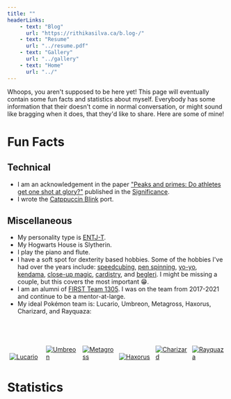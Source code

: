 ```yaml
---
title: ""
headerLinks:
    - text: "Blog"
      url: "https://rithikasilva.ca/b.log-/"
    - text: "Resume"
      url: "../resume.pdf"
    - text: "Gallery"
      url: "../gallery"
    - text: "Home"
      url: "../"
---
```

Whoops, you aren't supposed to be here yet! This page will eventually contain some fun facts and statistics about myself. Everybody has some information that their doesn't come in normal conversation, or might sound like bragging when it does, that they'd like to share. Here are some of mine! 

# Fun Facts

## Technical
- I am an acknowledgement in the paper ["Peaks and primes: Do athletes get one shot at glory?"](https://academic.oup.com/jrssig/article-abstract/21/3/6/7686552?redirectedFrom=fulltext) published in the [Significance](https://significancemagazine.com/).
- I wrote the [Catppuccin Blink](https://github.com/catppuccin/blink) port.


## Miscellaneous
- My personality type is [ENTJ-T](https://www.16personalities.com/entj-personality).
- My Hogwarts House is Slytherin.
- I play the piano and flute.
- I have a soft spot for dexterity based hobbies. Some of the hobbies I've had over the years include: 
[speedcubing](https://en.wikipedia.org/wiki/Speedcubing),
[pen spinning](https://en.wikipedia.org/wiki/Pen_spinning),
[yo-yo](https://en.wikipedia.org/wiki/Yo-yo),
[kendama](https://en.wikipedia.org/wiki/Kendama),
[close-up magic](https://en.wikipedia.org/wiki/Close-up_magic),
[cardistry](https://en.wikipedia.org/wiki/Cardistry), and
[begleri](https://en.wikipedia.org/wiki/Begleri).
I might be missing a couple, but this covers the most important 😁.
- I am an alumni of [FIRST Team 1305](https://www.thebluealliance.com/team/1305). I was on the team from 2017-2021 and continue to be a mentor-at-large.
- My ideal Pokémon team is: Lucario, Umbreon, Metagross, Haxorus, Charizard, and Rayquaza:
<div style="display: flex; align-items: flex-end; height: 80px; margin-top: 30px;">
    <div style="flex: 50%; padding: 5px; border: 10px red;">
	<a href="https://pokemondb.net/pokedex/lucario"><img src="https://img.pokemondb.net/sprites/black-white/anim/normal/lucario.gif" alt="Lucario"></a>
    </div>
    <div style="flex: 50%; padding: 5px;">
	<a href="https://pokemondb.net/pokedex/umbreon"><img src="https://img.pokemondb.net/sprites/black-white/anim/shiny/umbreon.gif" alt="Umbreon"></a>
    </div> 
    <div style="flex: 50%; padding: 5px;">
	<a href="https://pokemondb.net/pokedex/metagross"><img src="https://img.pokemondb.net/sprites/black-white/anim/normal/metagross.gif" alt="Metagross"></a>
    </div>
    <div style="flex: 50%; padding: 5px;">
	<a href="https://pokemondb.net/pokedex/haxorus"><img src="https://img.pokemondb.net/sprites/black-white/anim/shiny/haxorus.gif" alt="Haxorus"></a>
    </div>
    <div style="flex: 50%; padding: 5px;">
	<a href="https://pokemondb.net/pokedex/charizard"><img src="https://img.pokemondb.net/sprites/black-white/anim/shiny/charizard.gif" alt="Charizard"></a>
    </div>
    <div style="flex: 50%; padding: 5px;">
	<a href="https://pokemondb.net/pokedex/rayquaza"><img src="https://img.pokemondb.net/sprites/black-white/anim/shiny/rayquaza.gif" alt="Rayquaza"></a>
    </div>
</div>


# Statistics



